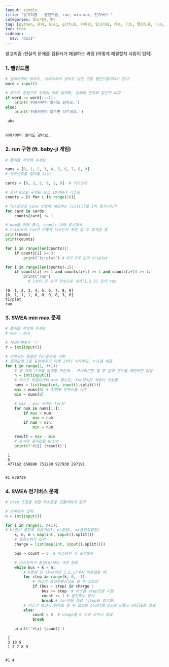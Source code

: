 ```yaml
---
layout: single
title: "알고리즘 - 팰린드룸, run, min-max, 전기버스 "
categories: 알고리즘,기타
tag: [python, 문제, blog, github, 파이썬, 알고리즘, 기본, 기초, 팰린드룸, run, min-max, 전기버스, 멀티캠퍼스, swea, sw acdemy]
toc: true
sidebar:
  nav: "docs"
---
```


알고리즘 :현실의 문제를 컴퓨터가 해결하는 과정 (어떻게 해결할지 사람이 입력)

### 1. 팰린드룸


```python
# 앞에서부터 읽어도, 뒤에서부터 읽어도 같은 것을 팰린드룸이라고 한다.
word = input()

# 리스트 문법으로 뒤에서 부터 읽어와, 원래의 문자와 같은지 비교
if word == word[::-1]:
    print('뒤에서부터 읽어도 같아요.')
else:
    print('뒤에서부터 읽으면 다르네요.')
```

     aba


    뒤에서부터 읽어도 같아요.


### 2. run 구현 (ft. baby-ji 게임)


```python
# 풀이를 작성해 주세요

nums = [0, 1, 2, 3, 4, 5, 6, 7, 8, 9]
# 카드번호를 알려줄 list

cards = [8, 3, 2, 8, 1, 8]  # 카드숫자

# 숫자 0으로 구성된 요소 10개짜리 리스트
counts = [0 for i in range(10)]

# for문으로 vote 번호에 해당하는 list[i]를 1씩 증가시키기
for card in cards:
    counts[card] += 1

# num를 위에 표시, counts 아래 표시해서 
# triple과 run이 어떻게 나오는지 확인 할 수 있게끔 함
print(nums) 
print(counts)

for i in range(len(counts)):
    if counts[i] >= 3:
        print("tirplet") # 8이 3개 있어 triplet 

for i in range(len(counts)-2):
    if counts[i] >= 1 and counts[i+1] >= 1 and counts[i+2] >= 1:
        print("run") 
          # 1보다 큰 수가 연속으로 세개(1,2,3) 있어 run
```

    [0, 1, 2, 3, 4, 5, 6, 7, 8, 9]
    [0, 1, 1, 1, 0, 0, 0, 0, 3, 0]
    tirplet
    run


### 3. SWEA min max 문제


```python
# 풀이를 작성해 주세요
# max - min

# 계산반복횟수 'r' 
r = int(input())

# 반복되는 묶음은 for문으로 구현
# 결과값에 1을 표현해주기 위해 1부터 시작하되, r+1을 해줌
for i in range(1, r+1): 
    # 몇 개의 숫자를 입력할 지인데.. 표시되기만 할 뿐 입력 갯수를 제한하진 않음
    n = int(input()) 
    # 리스트 타입이어야 max 함수든, for문이든 적용이 가능함
    nums = list(map(int, input().split()))
    max = nums[0] # 첫번째 인덱스를 기준
    min = nums[0]

    # max , min 구하는 for문
    for num in nums[1:]:
        if max < num:
            max = num
        if num < min:
            min = num

    result = max - min
    # 순서와 결과값을 print
    print(f'#{i} {result}')
```

     1 
     5
     477162 658880 751280 927930 297191


    #1 630739


### 4. SWEA 전기버스 문제


```python
# step 조정을 위한 for문을 만들어줘야 한다 

# 반복횟수 입력
n = int(input())

for i in range(1, n+1):
# k(한번 충전에 이동거리), n(종점), m(충전정류장)
    k, n, m = map(int, input().split())
    # 충전소위치 입력
    charge = list(map(int, input().split()))

    bus = count = 0  # 버스위치 및 충전횟수

    # 버스위치가 종점(n)보다 크면 종료    
    while bus + k < n: 
        # k범위 안 (k=3이면 3,2,1)에서 이동했을 때, 
        for step in range(k, 0, -1):
            # 버스가 충전정류장으로 갈 수 있으면 
            if (bus + step) in charge :
                bus += step  # 버스를 step만큼 이동
                count += 1 # 충전횟수 증가
                break # for문을 종료 (step을 초기화)
        # 버스가 충전기 위치로 갈 수 없으면 count를 0으로 만들고 while문 종료
        else:
            count = 0  # chage를 0 으로 바꾸고 종료
            break

    print(f'#{i} {count}')
```

     1
     3 10 5
     1 3 7 8 9


    #1 4


